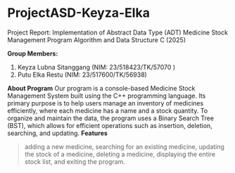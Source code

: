 # ProjectASD-Keyza-Elka
Project Report: Implementation of Abstract Data Type (ADT) Medicine Stock Management Program
Algorithm and Data Structure C (2025)

**Group Members:**
1. Keyza Lubna Sitanggang (NIM: 23/518423/TK/57070 )
2. Putu Elka Restu (NIM: 23/517600/TK/56938)

**About Program**
Our program is a console-based Medicine Stock Management System built using the C++ programming language. Its primary purpose is to help users manage an inventory of medicines efficiently, where each medicine has a name and a stock quantity. To organize and maintain the data, the program uses a Binary Search Tree (BST), which allows for efficient operations such as insertion, deletion, searching, and updating.
**Features**
> adding a new medicine,
> searching for an existing medicine,
> updating the stock of a medicine,
> deleting a medicine,
> displaying the entire stock list, and
> exiting the program. 

